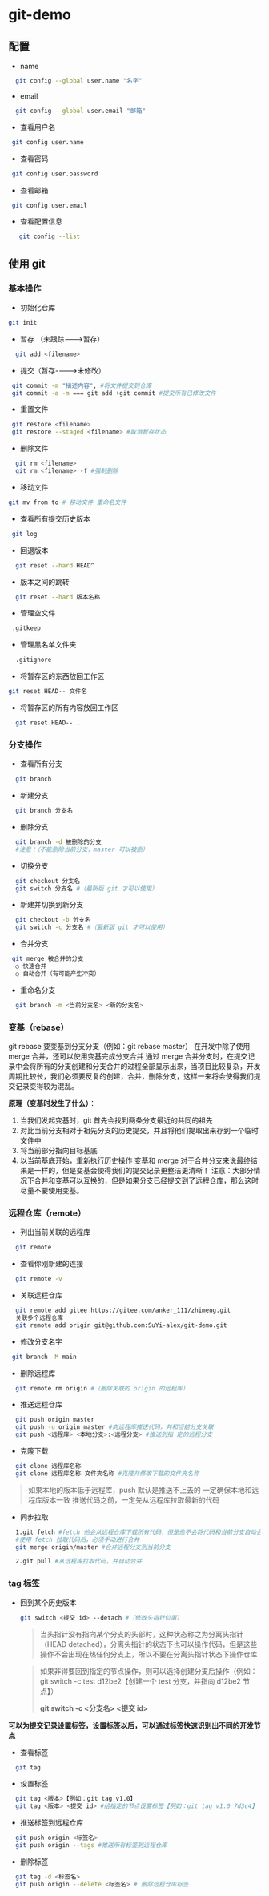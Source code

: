 # git-demo

## 配置

- name

```bash
  git config --global user.name "名字"
```

- email

```bash
  git config --global user.email "邮箱"
```

- 查看用户名

```bash
 git config user.name
```

- 查看密码

```bash
 git config user.password
```

- 查看邮箱

```bash
 git config user.email
```

- 查看配置信息

```bash
   git config --list

```

## 使用 git

### 基本操作

- 初始化仓库

```bash
git init
```

- 暂存 （未跟踪--->暂存）

```bash
  git add <filename>

```

- 提交（暂存---->未修改）

```bash
 git commit -m "描述内容", #将文件提交到仓库
 git commit -a -m === git add +git commit #提交所有已修改文件
```

- 重置文件

```bash
 git restore <filename>
 git restore --staged <filename> #取消暂存状态
```

- 删除文件

```bash
  git rm <filename>
  git rm <filename> -f #强制删除
```

- 移动文件

```bash
git mv from to # 移动文件 重命名文件
```

- 查看所有提交历史版本

```bash
 git log
```

- 回退版本

```bash
  git reset --hard HEAD^
```

- 版本之间的跳转

```bash
  git reset --hard 版本名称
```

- 管理空文件

```bash
 .gitkeep
```

- 管理黑名单文件夹

```bash
  .gitignore
```

- 将暂存区的东西放回工作区

```bash
git reset HEAD-- 文件名

```

- 将暂存区的所有内容放回工作区

```bash
  git reset HEAD-- .

```

### 分支操作

- 查看所有分支

```bash
  git branch
```

- 新建分支

```bash
  git branch 分支名
```

- 删除分支

```bash
  git branch -d 被删除的分支
  #注意：（不能删除当前分支，master 可以被删）
```

- 切换分支

```bash
  git checkout 分支名
  git switch 分支名 #（最新版 git 才可以使用）
```

- 新建并切换到新分支

```bash
  git checkout -b 分支名
  git switch -c 分支名 #（最新版 git 才可以使用）
```

- 合并分支

```bash
 git merge 被合并的分支
  ○ 快速合并
  ○ 自动合并（有可能产生冲突）
```

- 重命名分支

```bash
  git branch -m <当前分支名> <新的分支名>

```

### 变基（rebase）

git rebase 要变基到分支分支（例如：git rebase master）
在开发中除了使用 merge 合并，还可以使用变基完成分支合并
通过 merge 合并分支时，在提交记录中会将所有的分支创建和分支合并的过程全部显示出来，当项目比较复杂，开发周期比较长，我们必须要反复的创建，合并，删除分支，这样一来将会使得我们提交记录变得较为混乱。

**原理（变基时发生了什么）**：

1. 当我们发起变基时，git 首先会找到两条分支最近的共同的祖先
2. 对比当前分支相对于祖先分支的历史提交，并且将他们提取出来存到一个临时文件中
3. 将当前部分指向目标基底
4. 以当前基底开始，重新执行历史操作
   变基和 merge 对于合并分支来说最终结果是一样的，但是变基会使得我们的提交记录更整洁更清晰！
   注意：大部分情况下合并和变基可以互换的，但是如果分支已经提交到了远程仓库，那么这时尽量不要使用变基。

### 远程仓库（remote）

- 列出当前关联的远程库

```bash
  git remote
```

- 查看你刚新建的连接

```bash
  git remote -v
```

- 关联远程仓库

```bash
  git remote add gitee https://gitee.com/anker_111/zhimeng.git
  关联多个远程仓库
  git remote add origin git@github.com:SuYi-alex/git-demo.git
```

- 修改分支名字

```bash
 git branch -M main
```

- 删除远程库

```bash
  git remote rm origin #（删除关联的 origin 的远程库）
```

- 推送远程仓库

```bash
  git push origin master
  git push -u origin master #向远程库推送代码，并和当前分支关联
  git push <远程库> <本地分支>:<远程分支> #推送到指 定的远程分支
```

- 克隆下载

```bash
  git clone 远程库名称
  git clone 远程库名称 文件夹名称 #克隆并修改下载的文件夹名称
```

> 如果本地的版本低于远程库，push 默认是推送不上去的
> 一定确保本地和远程库版本一致
> 推送代码之前，一定先从远程库拉取最新的代码

- 同步拉取

```bash
  1.git fetch #fetch 他会从远程仓库下载所有代码，但是他不会将代码和当前分支自动合并
  #使用 fetch 拉取代码后，必须手动进行合并
  git merge origin/master #合并远程分支到当前分支
```

```bash
  2.git pull #从远程库拉取代码，并自动合并

```

### tag 标签

- 回到某个历史版本

  ```bash
  git switch <提交 id> --detach #（修改头指针位置）
  ```

  > 当头指针没有指向某个分支的头部时，这种状态称之为分离头指针（HEAD detached），分离头指针的状态下也可以操作代码，但是这些操作不会出现在热任何分支上，所以不要在分离头指针状态下操作仓库

  > 如果非得要回到指定的节点操作，则可以选择创建分支后操作（例如：git switch -c test d12be2【创建一个 test 分支，并指向 d12be2 节点】）
  >
  > **git switch -c <分支名> <提交 id>**

**可以为提交记录设置标签，设置标签以后，可以通过标签快速识别出不同的开发节点**

- 查看标签

```bash
  git tag
```

- 设置标签

```bash
  git tag <版本>【例如：git tag v1.0】
  git tag <版本> <提交 id> #给指定的节点设置标签【例如：git tag v1.0 7d3c4】
```

- 推送标签到远程仓库

```bash
  git push origin <标签名>
  git push origin --tags #推送所有标签到远程仓库
```

- 删除标签

```bash
  git tag -d <标签名>
  git push origin --delete <标签名> # 删除远程仓库标签
```
